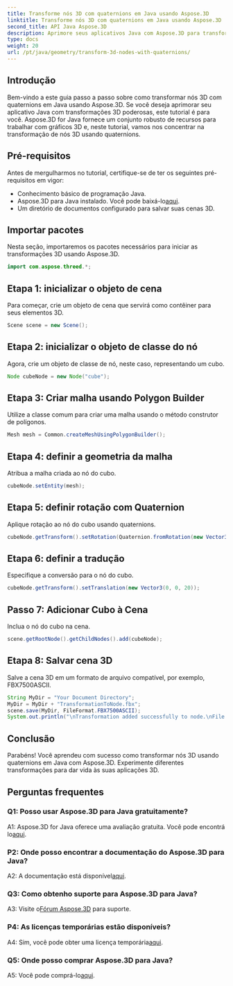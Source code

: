 ```yaml
---
title: Transforme nós 3D com quaternions em Java usando Aspose.3D
linktitle: Transforme nós 3D com quaternions em Java usando Aspose.3D
second_title: API Java Aspose.3D
description: Aprimore seus aplicativos Java com Aspose.3D para transformações 3D poderosas. Aprenda a transformar nós usando quatérnios neste guia passo a passo.
type: docs
weight: 20
url: /pt/java/geometry/transform-3d-nodes-with-quaternions/
---
```

## Introdução

Bem-vindo a este guia passo a passo sobre como transformar nós 3D com quaternions em Java usando Aspose.3D. Se você deseja aprimorar seu aplicativo Java com transformações 3D poderosas, este tutorial é para você. Aspose.3D for Java fornece um conjunto robusto de recursos para trabalhar com gráficos 3D e, neste tutorial, vamos nos concentrar na transformação de nós 3D usando quaternions.

## Pré-requisitos

Antes de mergulharmos no tutorial, certifique-se de ter os seguintes pré-requisitos em vigor:

- Conhecimento básico de programação Java.
- Aspose.3D para Java instalado. Você pode baixá-lo[aqui](https://releases.aspose.com/3d/java/).
- Um diretório de documentos configurado para salvar suas cenas 3D.

## Importar pacotes

Nesta seção, importaremos os pacotes necessários para iniciar as transformações 3D usando Aspose.3D.

```java
import com.aspose.threed.*;
```

## Etapa 1: inicializar o objeto de cena

Para começar, crie um objeto de cena que servirá como contêiner para seus elementos 3D.

```java
Scene scene = new Scene();
```

## Etapa 2: inicializar o objeto de classe do nó

Agora, crie um objeto de classe de nó, neste caso, representando um cubo.

```java
Node cubeNode = new Node("cube");
```

## Etapa 3: Criar malha usando Polygon Builder

Utilize a classe comum para criar uma malha usando o método construtor de polígonos.

```java
Mesh mesh = Common.createMeshUsingPolygonBuilder();
```

## Etapa 4: definir a geometria da malha

Atribua a malha criada ao nó do cubo.

```java
cubeNode.setEntity(mesh);
```

## Etapa 5: definir rotação com Quaternion

Aplique rotação ao nó do cubo usando quaternions.

```java
cubeNode.getTransform().setRotation(Quaternion.fromRotation(new Vector3(0, 1, 0), new Vector3(0.3, 0.5, 0.1)));
```

## Etapa 6: definir a tradução

Especifique a conversão para o nó do cubo.

```java
cubeNode.getTransform().setTranslation(new Vector3(0, 0, 20));
```

## Passo 7: Adicionar Cubo à Cena

Inclua o nó do cubo na cena.

```java
scene.getRootNode().getChildNodes().add(cubeNode);
```

## Etapa 8: Salvar cena 3D

Salve a cena 3D em um formato de arquivo compatível, por exemplo, FBX7500ASCII.

```java
String MyDir = "Your Document Directory";
MyDir = MyDir + "TransformationToNode.fbx";
scene.save(MyDir, FileFormat.FBX7500ASCII);
System.out.println("\nTransformation added successfully to node.\nFile saved at " + MyDir);
```

## Conclusão

Parabéns! Você aprendeu com sucesso como transformar nós 3D usando quaternions em Java com Aspose.3D. Experimente diferentes transformações para dar vida às suas aplicações 3D.

## Perguntas frequentes

### Q1: Posso usar Aspose.3D para Java gratuitamente?

A1: Aspose.3D for Java oferece uma avaliação gratuita. Você pode encontrá lo[aqui](https://releases.aspose.com/).

### P2: Onde posso encontrar a documentação do Aspose.3D para Java?

 A2: A documentação está disponível[aqui](https://reference.aspose.com/3d/java/).

### Q3: Como obtenho suporte para Aspose.3D para Java?

 A3: Visite o[Fórum Aspose.3D](https://forum.aspose.com/c/3d/18) para suporte.

### P4: As licenças temporárias estão disponíveis?

 A4: Sim, você pode obter uma licença temporária[aqui](https://purchase.aspose.com/temporary-license/).

### Q5: Onde posso comprar Aspose.3D para Java?

 A5: Você pode comprá-lo[aqui](https://purchase.aspose.com/buy).